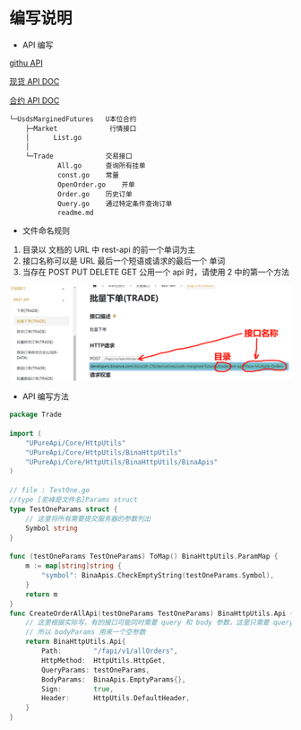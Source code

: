 # 编写说明

- API 编写

[githu API](https://binance-docs.github.io/apidocs/futures/cn/#trade-3)

[现货 API DOC](https://developers.binance.com/docs/zh-CN/binance-spot-api-docs/rest-api)

[合约 API DOC](https://developers.binance.com/docs/zh-CN/derivatives)

```text
└─UsdsMarginedFutures   U本位合约
    ├─Market             行情接口
    │      List.go
    │
    └─Trade             交易接口
            All.go      查询所有挂单
            const.go    常量
            OpenOrder.go    开单
            Order.go    历史订单
            Query.go    通过特定条件查询订单
            readme.md
```

- 文件命名规则

1. 目录以 文档的 URL 中 rest-api 的前一个单词为主
2. 接口名称可以是 URL 最后一个短语或请求的最后一个 单词
3. 当存在 POST PUT DELETE GET 公用一个 api 时，请使用 2 中的第一个方法

![img.png](../../../image/BinaApiNamed.png)

- API 编写方法

```go
package Trade

import (
	"UPureApi/Core/HttpUtils"
	"UPureApi/Core/HttpUtils/BinaHttpUtils"
	"UPureApi/Core/HttpUtils/BinaHttpUtils/BinaApis"
)

// file : TestOne.go
//type [驼峰是文件名]Params struct
type TestOneParams struct {
	// 这里将所有需要提交服务器的参数列出
	Symbol string
}

func (testOneParams TestOneParams) ToMap() BinaHttpUtils.ParamMap {
	m := map[string]string {
		"symbol": BinaApis.CheckEmptyString(testOneParams.Symbol),
    }
	return m
}
func CreateOrderAllApi(testOneParams TestOneParams) BinaHttpUtils.Api {
	// 这里根据实际写，有的接口可能同时需要 query 和 body 参数，这里只需要 query
	// 所以 bodyParams 用来一个空参数
	return BinaHttpUtils.Api{
		Path:        "/fapi/v1/allOrders",
		HttpMethod:  HttpUtils.HttpGet,
		QueryParams: testOneParams,
		BodyParams:  BinaApis.EmptyParams{},
		Sign:        true,
		Header:      HttpUtils.DefaultHeader,
    }
}
```